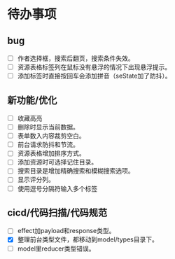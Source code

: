 # 待办事项

## bug

- [ ] 作者选择框，搜索后翻页，搜索条件失效。
- [ ] 资源表格标签列在鼠标没有悬浮的情况下出现悬浮提示。
- [ ] 添加标签时直接按回车会添加拼音（seState加了防抖）。

## 新功能/优化

- [ ] 收藏高亮
- [ ] 删除时显示当前数据。
- [ ] 表单数入内容裁剪空白。
- [ ] 前台请求防抖和节流。
- [ ] 资源表格增加排序方式。
- [ ] 添加资源时可选择记住目录。
- [ ] 搜索目录是增加精确搜索和模糊搜索选项。
- [ ] 显示评分列。
- [ ] 使用逗号分隔符输入多个标签

## cicd/代码扫描/代码规范

- [ ] effect加payload和response类型。
- [x] 整理前台类型文件，都移动到model/types目录下。
- [ ] model里reducer类型错误。
